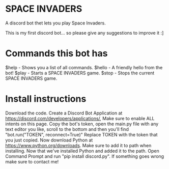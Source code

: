 # SPACE INVADERS
A discord bot thet lets you play Space Invaders.

This is my first discord bot... so please give any suggestions to improve it :]

# Commands this bot has
$help - Shows you a list of all commands.
$hello - A friendly hello from the bot!
$play - Starts a SPACE INVADERS game.
$stop - Stops the current SPACE INVADERS game.

# Install instructions
Download the code.
Create a Discord Bot Application at https://discord.com/developers/applications/, Make sure to enable ALL intents on this page.
Copy the bot's token, open the main.py file with any text editor you like, scroll to the bottom and then you'll find "bot.run("TOKEN", reconnect=True)"
Replace TOKEN with the token that you just copied.
Now download Python at https://www.python.org/downloads. Make sure to add it to path when installing.
Now that we've installed Python and added it to the path. Open Command Prompt and run "pip install discord.py".
If something goes wrong make sure to contact me!
